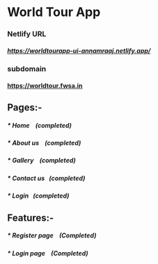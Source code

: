 # World Tour App

### Netlify URL

##### https://worldtourapp-ui-annamraaj.netlify.app/

### subdomain

#### https://worldtour.fwsa.in
## Pages:-
 ##### * Home &nbsp;&nbsp; (completed)
 ##### * About us &nbsp;&nbsp; (completed)
 ##### * Gallery &nbsp;&nbsp;   (completed)
 ##### * Contact us &nbsp;&nbsp;(completed)
 ##### * Login &nbsp;&nbsp;(completed)

## Features:-

   ##### * Register page &nbsp;&nbsp; (Completed)
   ##### * Login page &nbsp;&nbsp; (Completed)
   